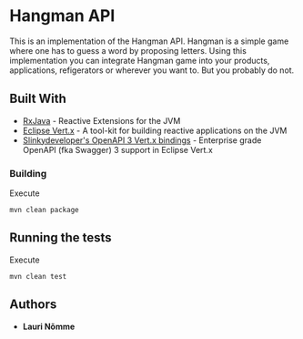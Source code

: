# Hangman API

This is an implementation of the Hangman API. Hangman is a simple game where one has to guess a word by proposing letters.
Using this implementation you can integrate Hangman game into your products, applications, refigerators or wherever you want to.
But you probably do not.

## Built With

* [RxJava](https://github.com/ReactiveX/RxJava) - Reactive Extensions for the JVM
* [Eclipse Vert.x](http://vertx.io/) - A tool-kit for building reactive applications on the JVM
* [Slinkydeveloper's OpenAPI 3 Vert.x bindings](http://vertx.io/blog/openapi-fka-swagger-3-support-in-eclipse-vert-x-now-in-test-stage/) - Enterprise grade OpenAPI (fka Swagger) 3 support in Eclipse Vert.x 

### Building

Execute
```
mvn clean package
```

## Running the tests

Execute

```
mvn clean test
```

## Authors

* **Lauri Nõmme** 
